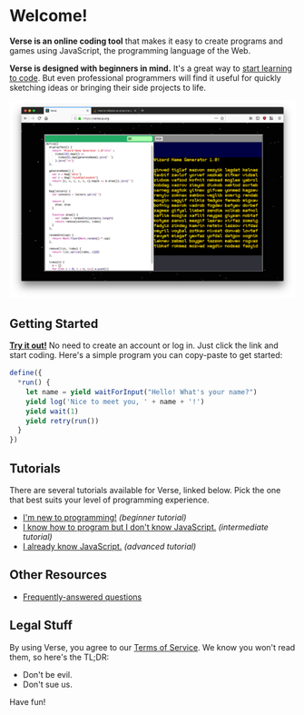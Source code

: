 # Welcome!

**Verse is an online coding tool** that makes it easy to
create programs and games using JavaScript, the
programming language of the Web.

**Verse is designed with beginners in mind.** It's a great way
to [start learning to code](./beginner/). But even professional programmers
will find it useful for quickly sketching ideas or bringing
their side projects to life.

![A screenshot of Verse running a simple program](screenshot.png)

## Getting Started

[**Try it out!**](https://verse.js.org) No need to create
an account or log in. Just click the link and start coding.
Here's a simple program you can copy-paste to get started:

```javascript
define({
  *run() {
    let name = yield waitForInput("Hello! What's your name?")
    yield log('Nice to meet you, ' + name + '!')
    yield wait(1)
    yield retry(run())
  }
})
```

## Tutorials

There are several tutorials available for Verse, linked
below. Pick the one that best suits your level of
programming experience.

- [I'm new to programming!](./beginner/) *(beginner tutorial)*
- [I know how to program but I don't know JavaScript.](./intermediate/) *(intermediate tutorial)*
- [I already know JavaScript.](./advanced/) *(advanced tutorial)*

## Other Resources

- [Frequently-answered questions](./faq)

## Legal Stuff

By using Verse, you agree to our [Terms of Service](./tos).
We know you won't read them, so here's the TL;DR:

- Don't be evil.
- Don't sue us.

Have fun!

